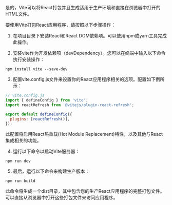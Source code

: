 是的，Vite可以将React打包并且生成适用于生产环境和直接在浏览器中打开的HTML文件。 

要使用Vite打包React应用程序，请按照以下步骤操作：

1. 在项目目录下安装React和React DOM依赖项。可以使用npm或yarn工具完成此操作。

2. 安装vite作为开发依赖项（devDependency）。您可以在终端中输入以下命令执行安装操作：

```
npm install vite --save-dev
```

3. 配置vite.config.js文件来设置你的React应用程序相关的选项。配置如下例所示：

```javascript
// vite.config.js
import { defineConfig } from 'vite';
import reactRefresh from '@vitejs/plugin-react-refresh';

export default defineConfig({
  plugins: [reactRefresh()],
});
```

此配置将启用React热重载(Hot Module Replacement)特性，以及其他与React集成相关的功能。

4. 运行以下命令以启动Vite服务器：

```
npm run dev
```

5. 最后，运行以下命令来构建生产版本：

```
npm run build
```

此命令将生成一个dist目录，其中包含您的生产React应用程序的完整打包文件。可以直接从浏览器中打开这些打包文件来访问应用程序。
